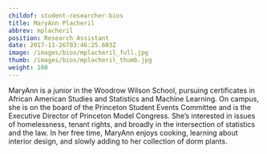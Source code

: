 ```yaml
---
childof: student-researcher-bios
title: MaryAnn Placheril
abbrev: mplacheril
position: Research Assistant
date: 2017-11-26T03:46:25.603Z
image: /images/bios/mplacheril_full.jpg
thumb: /images/bios/mplacheril_thumb.jpg
weight: 100
---
```

MaryAnn is a junior in the Woodrow Wilson School, pursuing certificates in African American Studies and Statistics and Machine Learning. On campus, she is on the board of the Princeton Student Events Committee and is the Executive Director of Princeton Model Congress. She’s interested in issues of homelessness, tenant rights, and broadly in the intersection of statistics and the law. In her free time, MaryAnn enjoys cooking, learning about interior design, and slowly adding to her collection of dorm plants.

